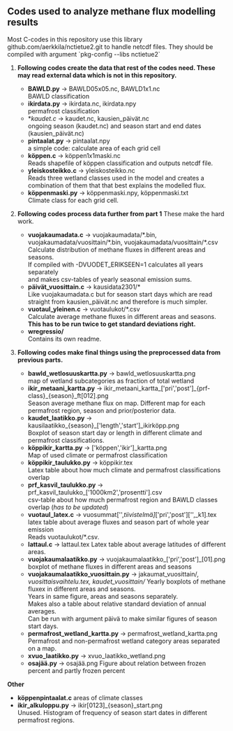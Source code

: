 ## Codes used to analyze methane flux modelling results
Most C-codes in this repository use this library github.com/aerkkila/nctietue2.git to handle netcdf files.
They should be compiled with argument \`pkg-config --libs nctietue2\`

1. **Following codes create the data that rest of the codes need. These may read external data which is not in this repository.**
   - **BAWLD<area>.py** &rarr; BAWLD05x05<area>.nc, BAWLD1x1<area>.nc \
	   BAWLD classification
   - **ikirdata<area>.py** &rarr; ikirdata<area>.nc, ikirdata<area>.npy \
	   permafrost classification
   - **kaudet<area>.c* &rarr; kaudet<area>.nc, kausien_päivät.nc \
	   ongoing season (kaudet<area>.nc) and season start and end dates (kausien_päivät.nc)
   - **pintaalat<area>.py** &rarr; pintaalat<area>.npy \
	   a simple code: calculate area of each grid cell
   - **köppen.c** &rarr; köppen1x1maski<area>.nc \
	   Reads shapefile of köppen classification and outputs netcdf file.
   - **yleiskosteikko<area>.c** &rarr; yleiskosteikko<area>.nc \
	   Reads three wetland classes used in the model and creates a combination of them that that best explains the modelled flux.
   - **köppenmaski<area>.py** &rarr; köppenmaski<area>.npy, köppenmaski<area>.txt \
	   Climate class for each grid cell.

2. **Following codes process data further from part 1** These make the hard work.
   - **vuojakaumadata<area>.c** &rarr; vuojakaumadata/\*.bin, vuojakaumadata/vuosittain/\*.bin, vuojakaumadata/vuosittain/*.csv \
	   Calculate distribution of methane fluxes in different areas and seasons. \
	   If compiled with -DVUODET_ERIKSEEN=1 calculates all years separately \
	   and makes csv-tables of yearly seasonal emission sums.
   - **päivät_vuosittain.c** &rarr; kausidata2301/* \
	   Like vuojakaumadata<area>.c but for season start days
	   which are read straight from kausien_päivät.nc and therefore is much simpler.
   - **vuotaul_yleinen.c** &rarr; vuotaulukot/\*.csv \
	   Calculate average methane fluxes in different areas and seasons. \
	   **This has to be run twice to get standard deviations right.**
   - **wregressio/** \
	   Contains its own readme.

3. **Following codes make final things using the preprocessed data from previous parts.**
   - **bawld_wetlosuuskartta.py** &rarr; bawld_wetlosuuskartta.png \
	   map of wetland subcategories as fraction of total wetland
   - **ikir_metaani_kartta.py** &rarr; ikir_metaani_kartta_['pri','post']\_{prf-class}_{season}_ft[012].png \
	   Season average methane flux on map. Different map for each permafrost region, season and prior/posterior data.
   - **kaudet_laatikko.py** &rarr; kausilaatikko_{season}\_['length','start']\_ikirköpp.png \
	   Boxplot of season start day or length in different climate and permafrost classifications.
   - **köppikir_kartta.py** &rarr; ['köppen','ikir']\_kartta.png \
	   Map of used climate or permafrost classification
   - **köppikir_taulukko.py** &rarr; köppikir<area>.tex \
	   Latex table about how much climate and permafrost classifications overlap
   - **prf_kasvil_taulukko.py** &rarr; prf_kasvil_taulukko_['1000km2','prosentti'].csv \
	   csv-table about how much permafrost region and BAWLD classes overlap (*has to be updated*)
   - **vuotaul_latex.c** &rarr; vuosummat['',_tiivistelmä]_['pri','post']['',_k1].tex \
	   latex table about average fluxes and season part of whole year emission \
	   Reads vuotaulukot/\*.csv.
   - **lattaul.c** &rarr; lattaul.tex
	   Latex table about average latitudes of different areas.
   - **vuojakaumalaatikko<area>.py** &rarr; vuojakaumalaatikko_['pri','post']_[01].png \
	   boxplot of methane fluxes in different areas and seasons
   - **vuojakaumalaatikko_vuosittain.py** &rarr; jakaumat_vuosittain/*, vuosittaisvaihtelu.tex, kaudet_vuosittain/*
	   Yearly boxplots of methane fluxex in different areas and seasons. \
	   Years in same figure, areas and seasons separately. \
	   Makes also a table about relative standard deviation of annual averages. \
	   Can be run with argument päivä to make similar figures of season start days.
   - **permafrost_wetland_kartta.py** &rarr; permafrost_wetland_kartta.png
	   Permafrost and non-permafrost wetland category areas separated on a map.
   - **xvuo_laatikko.py** &rarr; xvuo_laatikko_wetland.png
   - **osajää.py** &rarr; osajää.png
	   Figure about relation between frozen percent and partly frozen percent

**Other**
- **köppenpintaalat<area>.c** areas of climate classes
- **ikir_alkuloppu.py** &rarr; ikir[0123]_{season}_start.png \
	   Unused. Histogram of frequency of season start dates in different permafrost regions.
